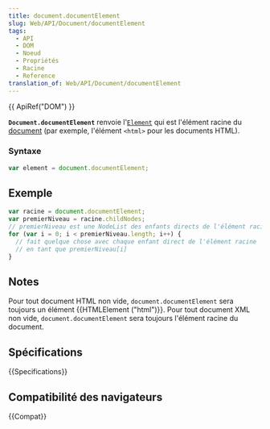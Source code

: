 ```yaml
---
title: document.documentElement
slug: Web/API/Document/documentElement
tags:
  - API
  - DOM
  - Noeud
  - Propriétés
  - Racine
  - Reference
translation_of: Web/API/Document/documentElement
---
```


{{ ApiRef("DOM") }}

**`Document.documentElement`** renvoie l'[`Element`](/fr/docs/Web/API/element) qui est l'élément racine du [document](/fr/docs/Web/API/document) (par exemple, l'élément `<html>` pour les documents HTML).

### Syntaxe

```js
var element = document.documentElement;
```

## Exemple

```js
var racine = document.documentElement;
var premierNiveau = racine.childNodes;
// premierNiveau est une NodeList des enfants directs de l'élément racine
for (var i = 0; i < premierNiveau.length; i++) {
  // fait quelque chose avec chaque enfant direct de l'élément racine
  // en tant que premierNiveau[i]
}
```

## Notes

Pour tout document HTML non vide, `document.documentElement` sera toujours un élément {{HTMLElement ("html")}}. Pour tout document XML non vide, `document.documentElement` sera toujours l'élément racine du document.

## Spécifications

{{Specifications}}

## Compatibilité des navigateurs

{{Compat}}
